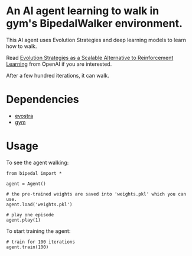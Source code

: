 # An AI agent learning to walk in gym's BipedalWalker environment.

This AI agent uses Evolution Strategies and deep learning models to learn how to walk.

Read [Evolution Strategies as a Scalable Alternative to Reinforcement Learning](https://blog.openai.com/evolution-strategies/) from OpenAI if you are interested.

After a few hundred iterations, it can walk.


# Dependencies

- [evostra](https://github.com/alirezamika/evostra)
- [gym](https://github.com/openai/gym)


# Usage

To see the agent walking:

```
from bipedal import *

agent = Agent()

# the pre-trained weights are saved into 'weights.pkl' which you can use.
agent.load('weights.pkl')

# play one episode
agent.play(1)
```

To start training the agent:

```
# train for 100 iterations
agent.train(100)
```
